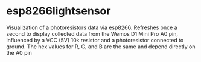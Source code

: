 # esp8266lightsensor
Visualization of a photoresistors data via esp8266. Refreshes once a second to display collected data from the Wemos D1 Mini Pro A0 pin, influenced by a VCC (5V) 10k resistor and a photoresistor connected to ground. The hex values for R, G, and B are the same and depend directly on the A0 pin
